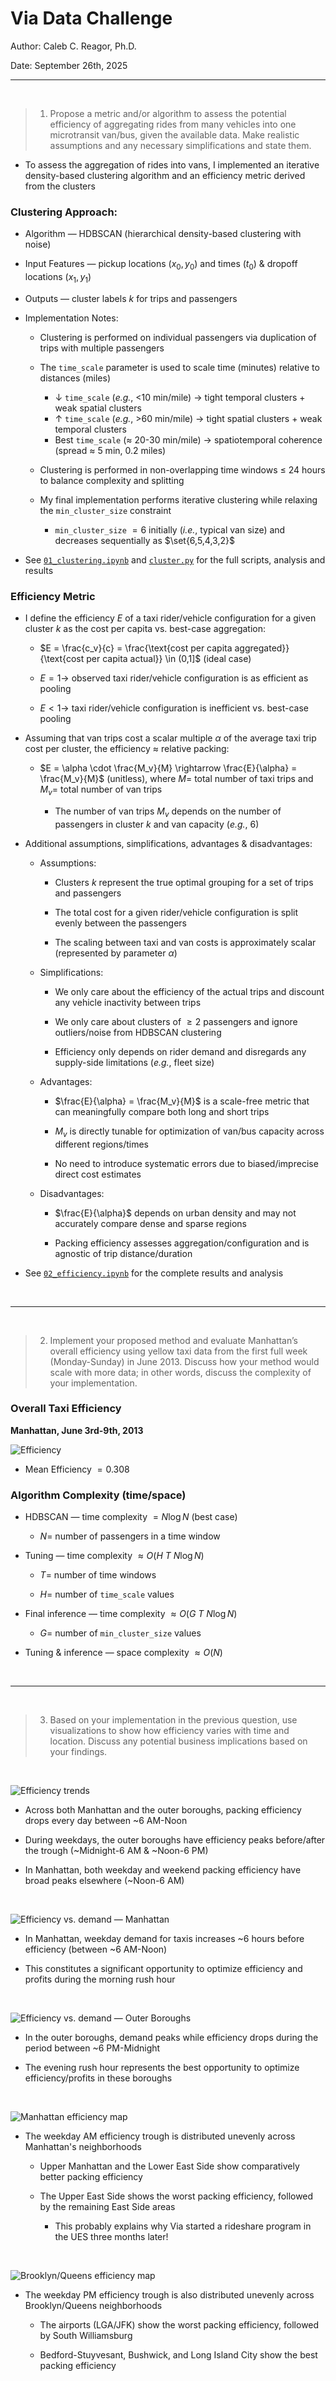 # Via Data Challenge

Author: Caleb C. Reagor, Ph.D.

Date: September 26th, 2025

---

<br>

> 1. Propose a metric and/or algorithm to assess the potential efficiency of aggregating rides from many vehicles into one microtransit van/bus, given the available data. Make realistic assumptions and any necessary simplifications and state them.

- To assess the aggregation of rides into vans, I implemented an iterative density-based clustering algorithm and an efficiency metric derived from the clusters

### Clustering Approach:

- Algorithm — HDBSCAN (hierarchical density-based clustering with noise)
- Input Features — pickup locations ($x_0, y_0$) and times ($t_0$) & dropoff locations ($x_1, y_1$)
- Outputs — cluster labels $k$ for trips and passengers
- Implementation Notes:
    - Clustering is performed on individual passengers via duplication of trips with multiple passengers

    - The `time_scale` parameter is used to scale time (minutes) relative to distances (miles)
        - $\downarrow$ `time_scale` (*e.g.*, <10 min/mile) $\rightarrow$ tight temporal clusters + weak spatial clusters
        - $\uparrow$ `time_scale` (*e.g.*, >60 min/mile) $\rightarrow$ tight spatial clusters + weak temporal clusters
        - Best `time_scale` ($\approx$ 20-30 min/mile) $\rightarrow$ spatiotemporal coherence (spread $\approx$ 5 min, 0.2 miles)

    - Clustering is performed in non-overlapping time windows $\leq$ 24 hours to balance complexity and splitting

    - My final implementation performs iterative clustering while relaxing the `min_cluster_size` constraint
        - `min_cluster_size` $=6$ initially (*i.e.*, typical van size) and decreases sequentially as $\set{6,5,4,3,2}$

- See [`01_clustering.ipynb`](notebooks/01_clustering.ipynb) and [`cluster.py`](utils/cluster.py) for the full scripts, analysis and results

### Efficiency Metric

- I define the efficiency $E$ of a taxi rider/vehicle configuration for a given cluster $k$ as the cost per capita vs. best-case aggregation:

    - $E = \frac{c_v}{c} = \frac{\text{cost per capita aggregated}}{\text{cost per capita actual}} \in (0,1]$ (ideal case)

    - $E = 1 \rightarrow$ observed taxi rider/vehicle configuration is as efficient as pooling

    - $E < 1 \rightarrow$ taxi rider/vehicle configuration is inefficient vs. best-case pooling

- Assuming that van trips cost a scalar multiple $\alpha$ of the average taxi trip cost per cluster, the efficiency $\approx$ relative packing:

    - $E = \alpha \cdot \frac{M_v}{M} \rightarrow \frac{E}{\alpha} = \frac{M_v}{M}$ (unitless), where $M =$ total number of taxi trips and $M_v =$ total number of van trips

        - The number of van trips $M_v$ depends on the number of passengers in cluster $k$ and van capacity (*e.g.*, 6)

- Additional assumptions, simplifications, advantages & disadvantages:

    - Assumptions:

        - Clusters $k$ represent the true optimal grouping for a set of trips and passengers

        - The total cost for a given rider/vehicle configuration is split evenly between the passengers

        - The scaling between taxi and van costs is approximately scalar (represented by parameter $\alpha$)

    - Simplifications:

        - We only care about the efficiency of the actual trips and discount any vehicle inactivity between trips

        - We only care about clusters of $\geq 2$ passengers and ignore outliers/noise from HDBSCAN clustering

        - Efficiency only depends on rider demand and disregards any supply-side limitations (*e.g.*, fleet size)

    - Advantages:

        - $\frac{E}{\alpha} = \frac{M_v}{M}$ is a scale-free metric that can meaningfully compare both long and short trips

        - $M_v$ is directly tunable for optimization of van/bus capacity across different regions/times

        - No need to introduce systematic errors due to biased/imprecise direct cost estimates

    - Disadvantages:

        - $\frac{E}{\alpha}$ depends on urban density and may not accurately compare dense and sparse regions

        - Packing efficiency assesses aggregation/configuration and is agnostic of trip distance/duration 

- See [`02_efficiency.ipynb`](notebooks/02_efficiency.ipynb) for the complete results and analysis

<br>

---

<br>

> 2. Implement your proposed method and evaluate Manhattan’s overall efficiency using yellow taxi data from the first full week (Monday-Sunday) in June 2013. Discuss how your method would scale with more data; in other words, discuss the complexity of your implementation.

### Overall Taxi Efficiency

**Manhattan, June 3rd-9th, 2013**

![Efficiency](figures/efficiency.svg)

- Mean Efficiency $= 0.308$

### Algorithm Complexity (time/space)

- HDBSCAN — time complexity $= N \log N$ (best case)

    - $N =$ number of passengers in a time window

- Tuning — time complexity $\approx O(H$ $T$ $N \log N)$

    - $T =$ number of time windows
    
    - $H =$ number of `time_scale` values

- Final inference — time complexity $\approx O(G$ $T$ $N \log N)$

    - $G =$ number of `min_cluster_size` values

- Tuning & inference — space complexity $\approx O(N)$

<br>

---

<br>

> 3. Based on your implementation in the previous question, use visualizations to show how efficiency varies with time and location. Discuss any potential business implications based on your findings.

<br>

![Efficiency trends](figures/efficiency_trends.svg)

- Across both Manhattan and the outer boroughs, packing efficiency drops every day between ~6 AM-Noon

- During weekdays, the outer boroughs have efficiency peaks before/after the trough (~Midnight-6 AM & ~Noon-6 PM)

- In Manhattan, both weekday and weekend packing efficiency have broad peaks elsewhere (~Noon-6 AM)

<br>

![Efficiency vs. demand — Manhattan](figures/efficiency_vs_demand_manhattan.svg)

- In Manhattan, weekday demand for taxis increases ~6 hours before efficiency (between ~6 AM-Noon)

- This constitutes a significant opportunity to optimize efficiency and profits during the morning rush hour

<br>

![Efficiency vs. demand — Outer Boroughs](figures/efficiency_vs_demand_outer_boroughs.svg)

- In the outer boroughs, demand peaks while efficiency drops during the period between ~6 PM-Midnight

- The evening rush hour represents the best opportunity to optimize efficiency/profits in these boroughs

<br>

![Manhattan efficiency map](figures/efficiency_manhattan_weekday_AM.svg)

- The weekday AM efficiency trough is distributed unevenly across Manhattan's neighborhoods

    - Upper Manhattan and the Lower East Side show comparatively better packing efficiency

    - The Upper East Side shows the worst packing efficiency, followed by the remaining East Side areas

        - This probably explains why Via started a rideshare program in the UES three months later! 

<br>

![Brooklyn/Queens efficiency map](figures/efficiency_bk_qns_weekday_PM.svg)

- The weekday PM efficiency trough is also distributed unevenly across Brooklyn/Queens neighborhoods

    - The airports (LGA/JFK) show the worst packing efficiency, followed by South Williamsburg

    - Bedford-Stuyvesant, Bushwick, and Long Island City show the best packing efficiency